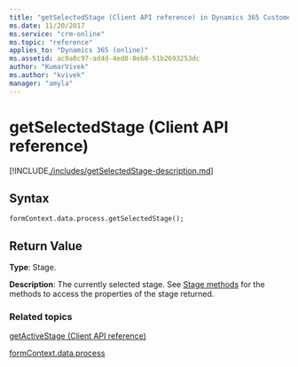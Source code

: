 ```yaml
---
title: "getSelectedStage (Client API reference) in Dynamics 365 Customer Engagement| MicrosoftDocs"
ms.date: 11/20/2017
ms.service: "crm-online"
ms.topic: "reference"
applies_to: "Dynamics 365 (online)"
ms.assetid: ac9a8c97-ad4d-4ed8-8eb0-51b2693253dc
author: "KumarVivek"
ms.author: "kvivek"
manager: "amyla"
---
```

# getSelectedStage (Client API reference)



[!INCLUDE[./includes/getSelectedStage-description.md](./includes/getSelectedStage-description.md)]

## Syntax

`formContext.data.process.getSelectedStage();`

## Return Value

**Type**: Stage. 

**Description**: The currently selected stage. See [Stage methods](../formContext-data-process.md#stage-methods) for the methods to access the properties of the stage returned.

### Related topics

[getActiveStage (Client API reference)](activestage/getActiveStage.md)

[formContext.data.process](../formContext-data-process.md)
 


